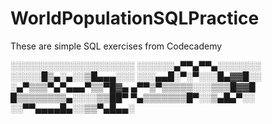 # WorldPopulationSQLPractice

These are simple SQL exercises from Codecademy 

░░░░░░░░░░░░░░░░░░░░
░░░░░░▄▀▀▄▀▀▄░░░░░░░
 ░░░░░█▒▄░▄░░▒█▄▄▄░░░
░░░▄▄█░▀░▀░░░█▄▓▓█░░
░▄▀▒▒▒▀▄▀▄▄▄▀▒▒▀█▓▄
▄▀▀▒▀▒▒▒▒▒░░░▒▒▒█▓▓█
█▒▒▒▒▒▒▒▒▄░░░░▒▒██▀
▀▄▒▒▒▒▒▒▒█▀░░▒▄█▄▀░░
░░▀▀▄▄▄▄█▄░░▒▒▀▄█▄▄░
